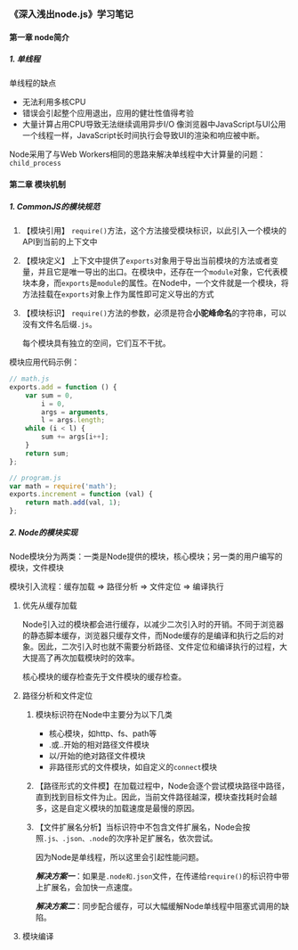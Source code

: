 ### 《深入浅出node.js》学习笔记

#### 第一章 node简介

##### 1. 单线程
单线程的缺点
* 无法利用多核CPU
* 错误会引起整个应用退出，应用的健壮性值得考验
* 大量计算占用CPU导致无法继续调用异步I/O
像浏览器中JavaScript与UI公用一个线程一样，JavaScript长时间执行会导致UI的渲染和响应被中断。

Node采用了与Web Workers相同的思路来解决单线程中大计算量的问题：`child_process`

#### 第二章 模块机制

##### 1. CommonJS的模块规范
1. 【模块引用】
    `require()`方法，这个方法接受模块标识，以此引入一个模块的API到当前的上下文中
2. 【模块定义】
    上下文中提供了`exports`对象用于导出当前模块的方法或者变量，并且它是唯一导出的出口。在模块中，还存在一个`module`对象，它代表模块本身，而`exports`是`module`的属性。在Node中，一个文件就是一个模块，将方法挂载在`exports`对象上作为属性即可定义导出的方式
3. 【模块标识】
    `require()`方法的参数，必须是符合**小驼峰命名**的字符串，可以没有文件名后缀`.js`。

    每个模块具有独立的空间，它们互不干扰。

模块应用代码示例：
```javascript
// math.js
exports.add = function () {
    var sum = 0,
        i = 0,
        args = arguments,
        l = args.length;
    while (i < l) {
        sum += args[i++];
    }
    return sum;
};

// program.js
var math = require('math');
exports.increment = function (val) {
    return math.add(val, 1);
};
```

##### 2. Node的模块实现

Node模块分为两类：一类是Node提供的模块，核心模块；另一类的用户编写的模块，文件模块

模块引入流程：缓存加载 => 路径分析 => 文件定位 => 编译执行

1. 优先从缓存加载

    Node引入过的模块都会进行缓存，以减少二次引入时的开销。不同于浏览器的静态脚本缓存，浏览器只缓存文件，而Node缓存的是编译和执行之后的对象。因此，二次引入时也就不需要分析路径、文件定位和编译执行的过程，大大提高了再次加载模块时的效率。

    核心模块的缓存检查先于文件模块的缓存检查。
2. 路径分析和文件定位

    1. 模块标识符在Node中主要分为以下几类
        * 核心模块，如http、fs、path等
        * .或..开始的相对路径文件模块
        * 以/开始的绝对路径文件模块
        * 非路径形式的文件模块，如自定义的`connect`模块

    2. 【路径形式的文件模】在加载过程中，Node会逐个尝试模块路径中路径，直到找到目标文件为止。因此，当前文件路径越深，模块查找耗时会越多，这是自定义模块的加载速度是最慢的原因。
    3. 【文件扩展名分析】当标识符中不包含文件扩展名，Node会按照`.js、.json、.node`的次序补足扩展名，依次尝试。

        因为Node是单线程，所以这里会引起性能问题。

        **_解决方案一_**：如果是`.node和.json`文件，在传递给`require()`的标识符中带上扩展名，会加快一点速度。

        **_解决方案二_**：同步配合缓存，可以大幅缓解Node单线程中阻塞式调用的缺陷。
3. 模块编译

